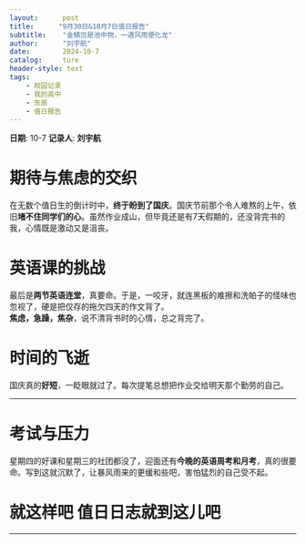 ```yaml
---
layout:      post
title:      "9月30日&10月7日值日报告"
subtitle:    "金鳞岂是池中物，一遇风雨便化龙"
author:      "刘宇航"
date:        2024-10-7
catalog:     ture
header-style: text
tags: 
    - 校园记录
    - 我的高中
    - 东辰
    - 值日报告
---
```


**日期**: 10-7
**记录人**: **刘宇航**

#  期待与焦虑的交织  

在无数个值日生的倒计时中，**终于盼到了国庆**。国庆节前那个令人难熬的上午，依旧**堵不住同学们的心**。虽然作业成山，但毕竟还是有7天假期的，还没背完书的我，心情既是激动又是沮丧。

#  英语课的挑战  

最后是**两节英语连堂**，真要命。于是，一咬牙，就连黑板的难擦和洗帕子的怪味也忽视了，硬是把仅存的拖欠四天的作文背了。  
**焦虑，急躁，焦杂**，说不清背书时的心情，总之背完了。

#  时间的飞逝  

国庆真的**好短**，一眨眼就过了。每次提笔总想把作业交给明天那个勤劳的自己。

---

# 考试与压力  

星期四的好课和星期三的社团都没了，迎面还有**今晚的英语周考和月考**，真的很要命。写到这就沉默了，让暴风雨来的更缓和些吧，害怕猛烈的自己受不起。

# 就这样吧 值日日志就到这儿吧

---

